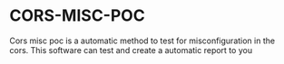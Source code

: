 # CORS-MISC-POC
Cors misc poc is a automatic method to test for misconfiguration in the cors. This software can test and create a automatic report to you
